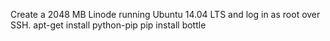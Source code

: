 Create a 2048 MB Linode running Ubuntu 14.04 LTS and log in as root over SSH.
    apt-get install python-pip
    pip install bottle
